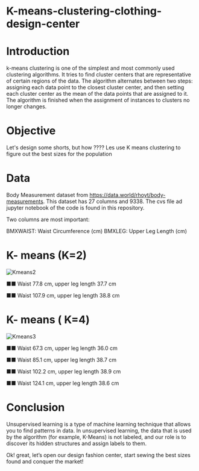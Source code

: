 # K-means-clustering-clothing-design-center

# Introduction

k-means clustering is one of the simplest and most commonly used clustering algorithms. It tries to find cluster centers that are representative of certain regions of the data. The algorithm alternates between two steps: assigning each data point to the closest cluster center, and then setting each cluster center as the mean of the data points that are assigned to it. The algorithm is finished when the assignment of instances to clusters no longer changes.

# Objective

Let's design some shorts, but how ???? Les use K means clustering to figure out the best sizes for the population

# Data

Body Measurement dataset from https://data.world/rhoyt/body-measurements. This dataset has 27 columns and 9338. The cvs file ad jupyter notebook of the code is found in this repository.


Two columns are most important:

BMXWAIST: Waist Circumference (cm)
BMXLEG: Upper Leg Length (cm)

# K- means (K=2)

![Kmeans2](https://user-images.githubusercontent.com/53411455/142702682-f86d73ca-4af1-431e-85b1-14d104bbf123.png)


■■ Waist 77.8 cm, upper leg length 37.7 cm

■■ Waist 107.9 cm, upper leg length 38.8 cm

# K- means ( K=4)

![Kmeans3](https://user-images.githubusercontent.com/53411455/142702691-510c8e00-4e89-4759-94b4-bb71eda09ec2.png)


■■ Waist 67.3 cm, upper leg length 36.0 cm

■■ Waist 85.1 cm, upper leg length 38.7 cm

■■ Waist 102.2 cm, upper leg length 38.9 cm

■■ Waist 124.1 cm, upper leg length 38.6 cm


# Conclusion

Unsupervised learning is a type of machine learning technique that allows you to find patterns in data. In unsupervised learning, the data that is used by the algorithm (for example, K-Means) is not labeled, and our role is to discover its hidden structures and assign labels to them.

Ok! great, let’s open our design fashion center, start sewing the best sizes found and conquer the market!
